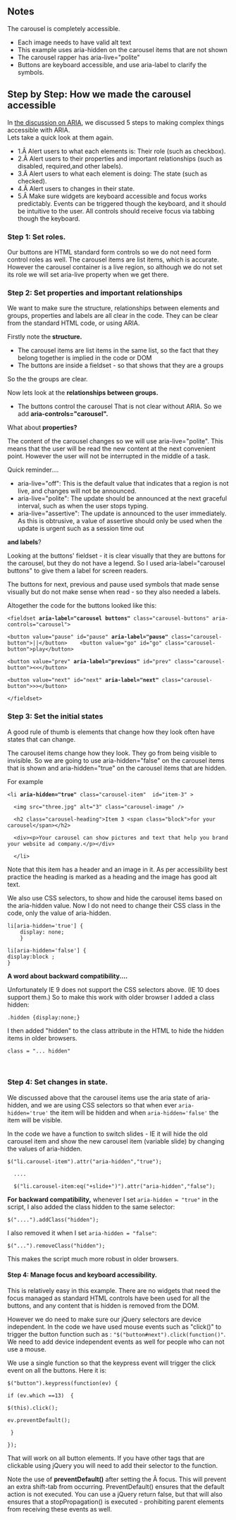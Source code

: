 <h2>Notes</h2>
The carousel is completely accessible. 
<ul>
  <li>Each image needs to have  valid alt text</li>
  <li>This example uses aria-hidden on the carousel items that are not shown</li>
  <li>The carousel rapper has aria-live=&quot;polite&quot;</li>
  <li>Buttons are keyboard accessible, and use aria-label to clarify the symbols.</li>
</ul>
<h2>Step by Step: How we made the carousel accessible</h2>
<p>In  <a href="http://www.deque.com/learn-aria-step-1-understanding-roles-states-relationships-focus">the  discussion on ARIA</a>, we discussed 5 steps to making complex things  accessible with ARIA. <br />
Lets take a quick  look at them again.</p>
<ul>
  <li> 1.Â  Alert users to  what each elements is: Their role (such as checkbox).</li>
  <li> 2.Â  Alert users to  their properties and important relationships (such as disabled, required,and  other labels).</li>
  <li> 3.Â  Alert users to  what each element is doing: The state (such as checked).</li>
  <li> 4.Â  Alert users to  changes in their state.</li>
  <li> 5.Â  Make sure widgets  are keyboard accessible and focus works predictably. Events can be triggered  though the keyboard, and it should be intuitive to the user. All controls  should receive focus via tabbing though the keyboard.</li>
</ul>
<h3>Step 1: Set roles. </h3>
<p>Our buttons are HTML standard form controls so we do not need  form control roles as well. The carousel items are list items, which is  accurate. However the carousel container is a live region, so although we do not set its role we will set aria-live property when we get there.</p>
<h3>Step 2: Set  properties and important relationships</h3>
<p>We want to make sure the structure, relationships between elements and groups, properties and labels are all clear in the code. They can be clear from the standard HTML code, or  using ARIA.</p>
<p> Firstly note the<strong> structure.</strong></p>
<ul>
  <li>The carousel items are list items in the same list, so the fact that they belong together is implied in the code or DOM</li>
  <li>The buttons are   inside a fieldset - so that shows that they are a groups</li>
</ul>
<p>So the the groups are clear. </p>
<p>Now lets look at the <strong>relationships between groups.</strong></p>
<ul>
  <li>The buttons control the carousel That is not clear without ARIA. So we add <strong>aria-controls=&quot;carousel&quot;.</strong></li></ul>
  <p>What about<strong> properties?</strong></p>
  <p>The content of the carousel changes so we will use  aria-live=&quot;polite&quot;. This means that the user will be read the new content at the next convenient point. However the user will not be interrupted in the middle of a task. </p>
  <p>Quick reminder.... </p>
  <ul>
    <li>aria-live=&quot;off&quot;: This is the default value that indicates that a region is not live, and changes will not be announced. </li>
    <li>aria-live=&quot;polite&quot;: The update should be announced at the next graceful interval, such as when the user stops typing. </li>
    <li>aria-live=&quot;assertive&quot;:  The update is announced to the user immediately. As this is obtrusive, a value of assertive should only be used when the update is urgent such as a session time out</li>
  </ul>
  <p><strong> and labels</strong>?</p>
  <p>Looking at the buttons' fieldset   - it is clear visually that they are buttons for the carousel, but they do not have a legend. So I used aria-label=&quot;carousel buttons&quot; to give them a label for screen readers.</p>
  <p>The buttons for next, previous and pause used symbols that made sense visually but do not make sense when read - so they also needed a labels. </p>
  <p>Altogether the code for the buttons looked like this:</p>
  <p> <code>&lt;fieldset <strong>aria-label=&quot;carousel buttons&quot; </strong>class=&quot;carousel-buttons&quot; aria-controls=&quot;carousel&quot;&gt;<br />
&lt;button value=&quot;pause&quot; id=&quot;pause&quot; <strong>aria-label=&quot;pause&quot;</strong> class=&quot;carousel-button&quot;&gt;||&lt;/button&gt;    &lt;button value=&quot;go&quot; id=&quot;go&quot; class=&quot;carousel-button&quot;&gt;play&lt;/button&gt;<br />
&lt;button value=&quot;prev&quot; <strong>aria-label=&quot;previous&quot;</strong> id=&quot;prev&quot; class=&quot;carousel-button&quot;&gt;&lt;&lt;&lt;/button&gt;<br />
&lt;button value=&quot;next&quot; id=&quot;next&quot; <strong>aria-label=&quot;next&quot;</strong> class=&quot;carousel-button&quot;&gt;&gt;&gt;&lt;/button&gt;<br />
&lt;/fieldset&gt;</code></p>
  <h3>Step 3: Set the initial states</h3>
  <p>A good rule of thumb is elements that change how they look often have  states that can change.</p>
  <p>The carousel items change how they look. They go from being visible to invisible. So we are going to use aria-hidden=&quot;false&quot; on the carousel items that is shown and aria-hidden=&quot;true&quot; on the carousel items that are hidden.</p>
<p>For example </p>
  <p><code>&lt;li <strong>aria-hidden=&quot;true&quot;</strong> class=&quot;carousel-item&quot;  id=&quot;item-3&quot; &gt; <br />
  &lt;img src=&quot;three.jpg&quot; alt=&quot;3&quot; class=&quot;carousel-image&quot; /&gt;<br />
  &lt;h2 class=&quot;carousel-heading&quot;&gt;Item 3 &lt;span class=&quot;block&quot;&gt;for your carousel&lt;/span&gt;&lt;/h2&gt;<br />
  &lt;div&gt;&lt;p&gt;Your carousel can show pictures and text that help you brand your website ad company.&lt;/p&gt;&lt;/div&gt; <br />
  &lt;/li&gt; </code></p>
  <p>Note that this item has a header and an image in it. As per  accessibility best practice the heading is marked as a heading and the image has good alt text.</p>
  <p>We also use CSS selectors, to show and hide the carousel items based on the aria-hidden value. Now I do not need to change their CSS class in the code, only the value of aria-hidden.</p>
  <p><code>li[aria-hidden='true'] {
    display: none;
    }<br />
li[aria-hidden='false'] {
display:block ;
}</code></p>
  <p><strong>A word about backward compatibility....</strong></p>
  <p>Unfortunately IE 9  does not support the CSS selectors  above. (IE 10 does support them.) So to make this work with older browser I added a class hidden:</p>
  <p><code>.hidden {display:none;}</code></p>
  <p>I then added &quot;hidden&quot; to the class attribute in the HTML to hide the hidden items in older browsers.</p>
  <p><code>class = &quot;... hidden&quot;</code></p>
  <p><br />
  </p>
  <h3>Step 4: Set changes in state.</h3>
  <p>We discussed above that the carousel items use the aria state of aria-hidden, and we are using CSS selectors so that when ever <code>aria-hidden='true'</code> the item will be hidden and when <code>aria-hidden='false'</code> the item will be visible. </p>
  <p>In the code we have a  function to switch slides - IE it will hide the old carousel item and show the new carousel item (variable slide) by changing the values of aria-hidden. </p>
  <p><code>$(&quot;li.carousel-item&quot;).attr(&quot;aria-hidden&quot;,&quot;true&quot;);<br />
  ....<br />
  $(&quot;li.carousel-item:eq(&quot;+slide+&quot;)&quot;).attr(&quot;aria-hidden&quot;,&quot;false&quot;);</code></p>
  <p><strong>For backward compatibility,</strong> whenever I set <code>aria-hidden = &quot;true&quot;</code> in the script, I also added the class hidden to the same selector:</p>
  <p><code>$(&quot;....&quot;).addClass(&quot;hidden&quot;);</code></p>
  <p>I also removed it when I set <code>aria-hidden = &quot;false&quot;</code>:</p>
  <p><code>$(&quot;...&quot;).removeClass(&quot;hidden&quot;);</code><br />
  </p>
  <p>This makes the script much more robust in older browsers.</p>
<h4>Step 4: Manage focus and keyboard accessibility.</h4>
<p>This is relatively easy in this example. There are no widgets that need the focus managed as standard HTML controls have been used for all the buttons, and any content that is hidden is removed from the DOM.</p>
<p>However we do need to make sure our jQuery selectors are device independent. In the code we have used mouse events such as &quot;click()&quot; to trigger the button function  such as : <code>&quot;$(&quot;button#next&quot;).click(function()&quot;</code>. We need to add device independent events as well for people who can not use a mouse.</p>
<p>We use a single function so that the keypress event will trigger the click event on all the buttons. Here it is:</p>
<p><code>$(&quot;button&quot;).keypress(function(ev) {<br />
if (ev.which ==13)  {<br />
$(this).click();<br />
ev.preventDefault(); <br />
 }<br />
});</code></p>
<p>That will work on all button elements. If you have other tags that are clickable using jQuery you will need to add their selector to the function. </p>
<p>Note the use of <strong>preventDefault()</strong> after  setting the Â focus. This will prevent an extra  shift-tab from occurring. PreventDefault() ensures that the default action  is not executed. You can use a jQuery return false, but that will also ensures  that a stopPropagation() is executed - prohibiting parent elements from  receiving these events as well. </p>